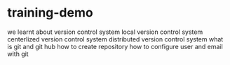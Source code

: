 # training-demo
we learnt about version control system
local version control system
centerlized version control system
distributed version control system
what is git and git hub
how to create repository
how to configure user and email with git

